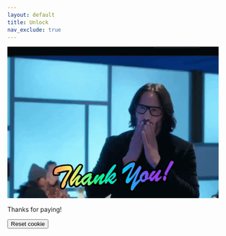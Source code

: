 ```yaml
---
layout: default
title: Unlock
nav_exclude: true
---
```


<img src="../assets/images/thanks_for_paying.gif" onload="setCookie('purchased', true)"/>

Thanks for paying!

<button onclick="eraseCookie('purchased')">Reset cookie</button>
